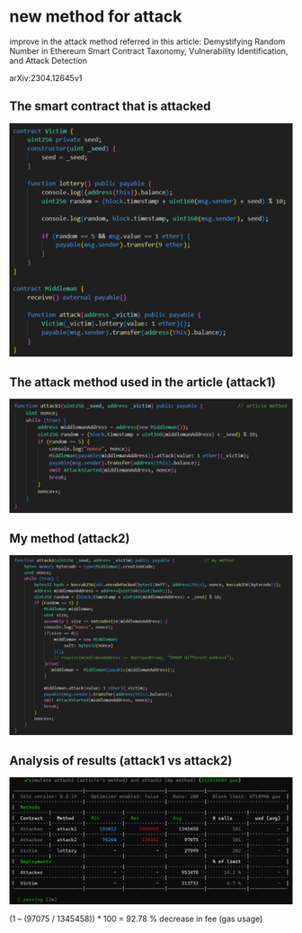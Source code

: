 # new method for attack
improve in the attack method referred in this article: Demystifying Random Number in Ethereum Smart Contract Taxonomy, Vulnerability Identification, and Attack Detection 

arXiv:2304.12645v1

## The smart contract that is attacked

![alt text](/images/image.png)

## The attack method used in the article (attack1)

![alt text](/images/image-1.png)

## My method (attack2)

![alt text](/images/image-2.png)

## Analysis of results (attack1 vs attack2)

![alt text](/images/image-3.png)

(1 – (97075 / 1345458)) * 100   =    92.78 % decrease in fee (gas usage)
